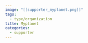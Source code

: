 ```yaml
---
image: "[[supporter_myplanet.png]]"
tags:
  - type/organization
title: Myplanet
categories:
  - supporter
---
```

